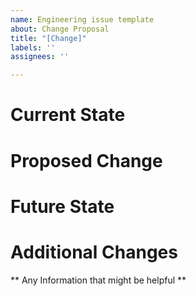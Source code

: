 ```yaml
---
name: Engineering issue template
about: Change Proposal
title: "[Change]"
labels: ''
assignees: ''

---
```


# Current State


# Proposed Change


# Future State


# Additional Changes
** Any Information that might be helpful **
